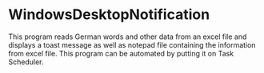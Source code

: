 # WindowsDesktopNotification
This program reads German words and other data from an excel file and displays a toast message as well as notepad file containing the information from excel file. This program can be automated by putting it on Task Scheduler.
